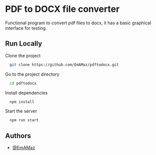 
# PDF to DOCX file converter

Functional program to convert pdf files to docx, it has a basic graphical interface for testing. 


## Run Locally

Clone the project

```bash
  git clone https://github.com/EmAMaz/pdftodocx.git
```

Go to the project directory

```bash
  cd pdftodocx
```

Install dependencies

```bash
  npm install
```

Start the server

```bash
  npm run start
```


## Authors

- [@EmAMaz](https://www.github.com/EmAMaz)

